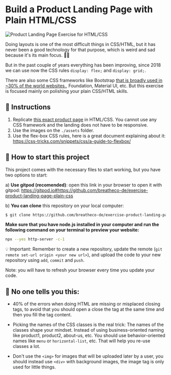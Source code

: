 # Build a Product Landing Page with Plain HTML/CSS

![Product Landing Page Exercise for HTML/CSS](https://github.com/breatheco-de/exercise-product-landing-page-plain-css/blob/master/.learn/assets/preview.png?raw=true)

Doing layouts is one of the most difficult things in CSS/HTML, but it has never been a good technology for that purpose, which is weird and sad because it's its main focus. 🤔🤪

But in the past couple of years everything has been improving, since 2018 we can use now the CSS rules `display: flex;` and `display: grid;`.

There are also some CSS frameworks like Bootstrap [that is broadly used in ~30% of the world websites.](https://w3techs.com/technologies/details/js-bootstrap), Foundation, Material UI, etc. But this exercise is focused mainly on polishing your plain CSS/HTML skills.

## 📝 Instructions

1. Replicate [this exact product page](https://github.com/breatheco-de/exercise-product-landing-page-plain-css/blob/master/.learn/assets/preview.png?raw=true) in HTML/CSS. You cannot use any CSS framework and the landing does not have to be responsive.
2. Use the images on the `./assets` folder.
3. Use the flex-box CSS rules, here is a great document explaining about it: https://css-tricks.com/snippets/css/a-guide-to-flexbox/

## 🌱  How to start this project

This project comes with the necessary files to start working, but you have two options to start:

a) **Use gitpod (recomended)**: open this link in your browser to open it with gitpod: https://gitpod.io#https://github.com/breatheco-de/exercise-product-landing-page-plain-css

b) **You can clone** this repository on your local computer:
```sh
$ git clone https://github.com/breatheco-de/exercise-product-landing-page-plain-css.git
```
**Make sure that you have node.js installed in your computer and run the following command on your terminal to preview your website:**

```sh
npx --yes http-server -c-1
```

💡 Important: Remember to create a new repository, update the remote (`git remote set-url origin <your new url>`), and upload the code to your new repository using `add`, `commit` and `push`.

Note: you will have to refresh your browser every time you update your code.

## 🥵 No one tells you this:

- 40% of the errors when doing HTML are missing or misplaced closing tags, to avoid that you should open a close the tag at the same time and then you fill the tag content.

- Picking the names of the CSS classes is the real trick: The names of the classes shape your mindset. Instead of using business-oriented naming like product1, product2, about-us, etc. You should use behavior-oriented names like `menu` or `horizontal-list`, etc. That will help you re-use classes a lot.

- Don't use the `<img>` for images that will be uploaded later by a user, you should instead use `<div>` with background images, the image tag is only used for little things.

